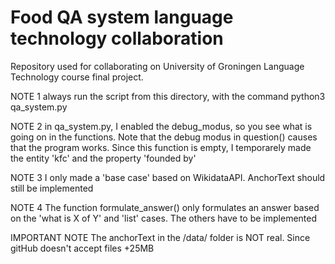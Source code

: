 # Food QA system language technology collaboration

Repository used for collaborating on University of Groningen Language Technology course final project.

NOTE 1
always run the script from this directory, with the command
python3 qa_system.py

NOTE 2
in qa_system.py, I enabled the debug_modus, so you see what is going on in the functions.
Note that the debug modus in question() causes that the program works. 
Since this function is empty, I temporarely made the entity 'kfc' and the property 'founded by'

NOTE 3
I only made a 'base case' based on WikidataAPI. AnchorText should still be implemented

NOTE 4
The function formulate_answer() only formulates an answer based on the 'what is X of Y' and 'list' cases. The others have to be implemented

IMPORTANT NOTE
The anchorText in the /data/ folder is NOT real. Since gitHub doesn't accept files +25MB

